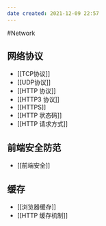 ```yaml
---
date created: 2021-12-09 22:57
---
```


#Network

## 网络协议

- [[TCP协议]]
- [[UDP协议]]
- [[HTTP 协议]]
- [[HTTP3 协议]]
- [[HTTPS]]
- [[HTTP 状态码]]
- [[HTTP 请求方式]]

## 前端安全防范

- [[前端安全]]

## 缓存

- [[浏览器缓存]]
- [[HTTP 缓存机制]]
